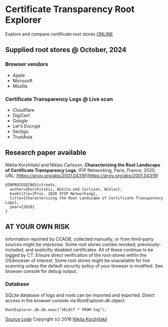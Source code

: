 # Certificate Transparency Root Explorer
Explore and compare certificate root stores [ONLINE](https://nikita-kun.github.io/certificate-transparency-root-explorer/)

## Supplied root stores @ October, 2024
### Browser vendors
- Apple
- Microsoft
- Mozilla

### Certificate Transparency Logs @ Live scan
- Cloudflare
- DigiCert
- Google
- Let's Encrypt
- Sectigo
- TrustAsia

## Research paper available
Nikita Korzhitskii and Niklas Carlsson, **Characterizing the Root Landscape of Certificate Transparency Logs**, IFIP Networking, Paris, France, 2020, URL: [https://arxiv.org/abs/2001.04319](https://arxiv.org/abs/2001.04319)
```
@INPROCEEDINGS{ctroots,
  author={Korzhitskii, Nikita and Carlsson, Niklas},
  booktitle={Proc. 2020 IFIP Networking}, 
  title={Characterizing the Root Landscape of Certificate Transparency Logs}, 
  year={2020}
}
```

## AT YOUR OWN RISK
Information reported by CCADB, collected manually, or from third-party sources might be imprecise. 
Some root stores contain revoked, previously-included, and explicitly disabled certificates. All of these continue to be logged by CT. 
Ensure direct verification of the root-stores within the OS/browser of interest.
Some root stores might be unavailable for live scanning unless the default security policy of your browser is modified.
See browser console for debug output.

### Database
SQLite database of logs and roots can be imported and exported.
Direct access in the browser console via _RootExplorer.db_ object:
```
RootExplorer.db.db.exec("SELECT * FROM log");
```

[Source code](https://github.com/nikita-kun/certificate-transparency-root-explorer/) Copyright (c) 2018 [Nikita Korzhitskii](https://nikita-kun.github.io/)